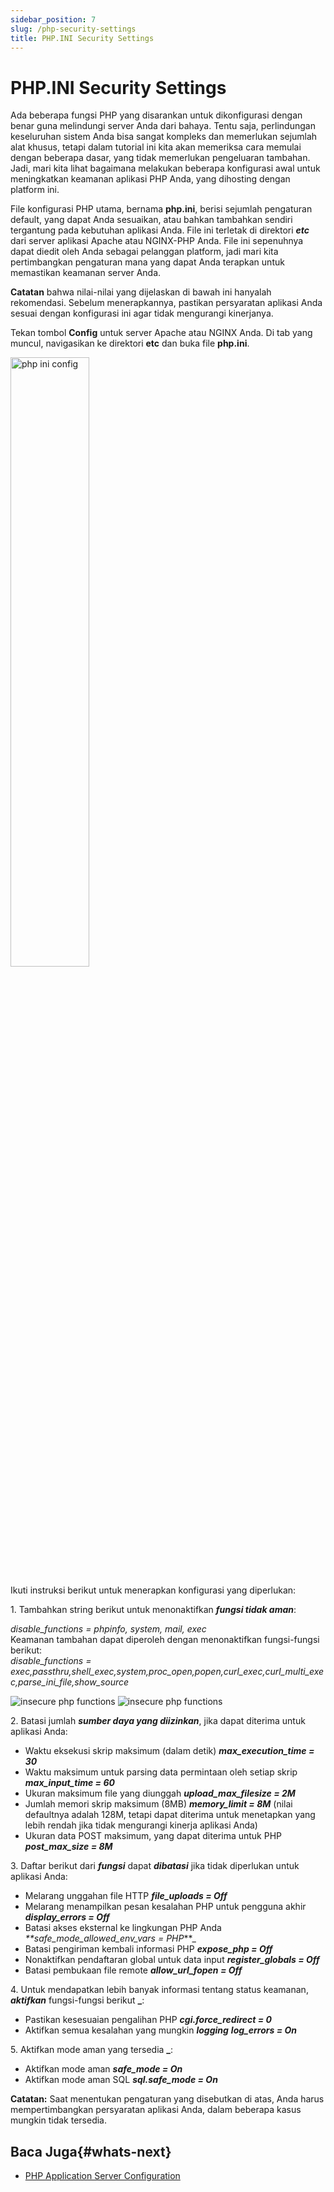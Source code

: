 ```yaml
---
sidebar_position: 7
slug: /php-security-settings
title: PHP.INI Security Settings
---
```

# PHP.INI Security Settings

Ada beberapa fungsi PHP yang disarankan untuk dikonfigurasi dengan benar guna melindungi server Anda dari bahaya. Tentu saja, perlindungan keseluruhan sistem Anda bisa sangat kompleks dan memerlukan sejumlah alat khusus, tetapi dalam tutorial ini kita akan memeriksa cara memulai dengan beberapa dasar, yang tidak memerlukan pengeluaran tambahan. Jadi, mari kita lihat bagaimana melakukan beberapa konfigurasi awal untuk meningkatkan keamanan aplikasi PHP Anda, yang dihosting dengan platform ini.

File konfigurasi PHP utama, bernama **php.ini**, berisi sejumlah pengaturan default, yang dapat Anda sesuaikan, atau bahkan tambahkan sendiri tergantung pada kebutuhan aplikasi Anda. File ini terletak di direktori _**etc**_ dari server aplikasi Apache atau NGINX-PHP Anda. File ini sepenuhnya dapat diedit oleh Anda sebagai pelanggan platform, jadi mari kita pertimbangkan pengaturan mana yang dapat Anda terapkan untuk memastikan keamanan server Anda.

**Catatan** bahwa nilai-nilai yang dijelaskan di bawah ini hanyalah rekomendasi. Sebelum menerapkannya, pastikan persyaratan aplikasi Anda sesuai dengan konfigurasi ini agar tidak mengurangi kinerjanya.

Tekan tombol **Config** untuk server Apache atau NGINX Anda. Di tab yang muncul, navigasikan ke direktori **etc** dan buka file **php.ini**.

<img src="https://assets.dewacloud.com/dewacloud-docs/php/php-security-settings/php.ini-config.png" alt="php ini config" width="50%"/>

Ikuti instruksi berikut untuk menerapkan konfigurasi yang diperlukan:

1\. Tambahkan string berikut untuk menonaktifkan **_fungsi tidak aman_**:

_disable_functions = phpinfo, system, mail, exec_  
Keamanan tambahan dapat diperoleh dengan menonaktifkan fungsi-fungsi berikut:  
_disable_functions = exec,passthru,shell_exec,system,proc_open,popen,curl_exec,curl_multi_exec,parse_ini_file,show_source_  

![insecure php functions](#)
<img src="https://assets.dewacloud.com/dewacloud-docs/php/php-security-settings/insecure-php-functions.png" alt="insecure php functions" max-width="100%"/>

2\. Batasi jumlah **_sumber daya yang diizinkan_**, jika dapat diterima untuk aplikasi Anda:

  * Waktu eksekusi skrip maksimum (dalam detik) _**max_execution_time = 30**_
  * Waktu maksimum untuk parsing data permintaan oleh setiap skrip _**max_input_time = 60**_
  * Ukuran maksimum file yang diunggah _**upload_max_filesize = 2M**_
  * Jumlah memori skrip maksimum (8MB) _**memory_limit = 8M**_ (nilai defaultnya adalah 128M, tetapi dapat diterima untuk menetapkan yang lebih rendah jika tidak mengurangi kinerja aplikasi Anda)
  * Ukuran data POST maksimum, yang dapat diterima untuk PHP _**post_max_size = 8M**_

3\. Daftar berikut dari **_fungsi_** dapat **_dibatasi_** jika tidak diperlukan untuk aplikasi Anda:

  * Melarang unggahan file HTTP _**file_uploads = Off**_
  * Melarang menampilkan pesan kesalahan PHP untuk pengguna akhir _**display_errors = Off**_
  * Batasi akses eksternal ke lingkungan PHP Anda _**safe_mode_allowed_env_vars = PHP_**_
  * Batasi pengiriman kembali informasi PHP _**expose_php = Off**_
  * Nonaktifkan pendaftaran global untuk data input _**register_globals = Off**_
  * Batasi pembukaan file remote _**allow_url_fopen = Off**_

4\. Untuk mendapatkan lebih banyak informasi tentang status keamanan, **_aktifkan_** fungsi-fungsi berikut **_**:

  * Pastikan kesesuaian pengalihan PHP _**cgi.force_redirect = 0**_
  * Aktifkan semua kesalahan yang mungkin _**logging**_ _**log_errors = On**_

5\. Aktifkan mode aman yang tersedia **_**:

  * Aktifkan mode aman _**safe_mode = On**_
  * Aktifkan mode aman SQL _**sql.safe_mode = On**_

**Catatan:** Saat menentukan pengaturan yang disebutkan di atas, Anda harus mempertimbangkan persyaratan aplikasi Anda, dalam beberapa kasus mungkin tidak tersedia.

## Baca Juga{#whats-next}

  * [PHP Application Server Configuration](<https://docs.dewacloud.com/docs/php-application-server-config/>)